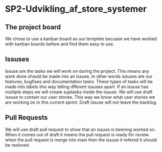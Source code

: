 # SP2-Udvikling_af_store_systemer

## The project board 
We chose to use a kanban board as our templete becuase we have worked with kanban boards before and find them easy to use.

## Issuses
Issuse are the tasks we will work on during the project. This means any work done should be made into an issuse. In other words issuses are our features, bugfixes and documentation tasks. These types of tasks will be made into labels this way telling dfferent issuses apart. If an issuse has multiple steps we will create suptasks inside the issuse. We will use draft issuse to contain our user stories. This way we know what user stories we are working on in this current sprint. Draft issuse will not leave the backlog. 

## Pull Requests
We will use draft pull request to show that an issuse is beening worked on. When it comes out of draft it means the pull request is ready for review. when the pull request is merge into main then the issuse it refered ti should be resloved. 